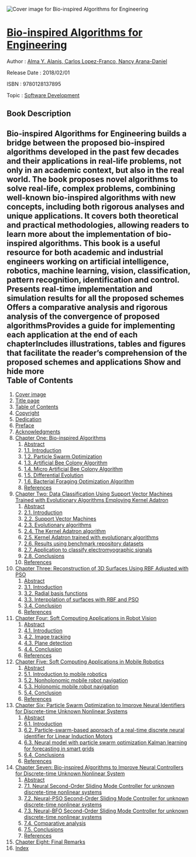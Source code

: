 ![Cover image for Bio-inspired Algorithms for Engineering](https://imgdetail.ebookreading.net/cover/cover/software_development/EB9780128137895.jpg)

[Bio-inspired Algorithms for Engineering](https://ebookreading.net/view/book/Bio-inspired+Algorithms+for+Engineering-EB9780128137895_1.html "Bio-inspired Algorithms for Engineering")
====================================================================================================================

Author : [Alma Y. Alanis](https://ebookreading.net/search/author/Alma+Y.+Alanis),[ Carlos Lopez-Franco](https://ebookreading.net/search/author/+Carlos+Lopez-Franco),[ Nancy Arana-Daniel](https://ebookreading.net/search/author/+Nancy+Arana-Daniel)

Release Date : 2018/02/01

ISBN : 9780128137895

Topic : [Software Development](https://ebookreading.net/search/category/software-development)

Book Description
-----------------

 Bio-inspired Algorithms for Engineering builds a bridge between the proposed bio-inspired algorithms developed in the past few decades and their applications in real-life problems, not only in an academic context, but also in the real world. The book proposes novel algorithms to solve real-life, complex problems, combining well-known bio-inspired algorithms with new concepts, including both rigorous analyses and unique applications. It covers both theoretical and practical methodologies, allowing readers to learn more about the implementation of bio-inspired algorithms. This book is a useful resource for both academic and industrial engineers working on artificial intelligence, robotics, machine learning, vision, classification, pattern recognition, identification and control.
Presents real-time implementation and simulation results for all the proposed schemes Offers a comparative analysis and rigorous analysis of the convergence of proposed algorithmsProvides a guide for implementing each application at the end of each chapterIncludes illustrations, tables and figures that facilitate the reader’s comprehension of the proposed schemes and applications        Show and hide more                
Table of Contents
-----------------

1. [Cover image](https://ebookreading.net/view/book/Bio-inspired+Algorithms+for+Engineering-EB9780128137895_1.html)
1. [Title page](https://ebookreading.net/view/book/Bio-inspired+Algorithms+for+Engineering-EB9780128137895_2.html)
1. [Table of Contents](https://ebookreading.net/view/book/Bio-inspired+Algorithms+for+Engineering-EB9780128137895_3.html)
1. [Copyright](https://ebookreading.net/view/book/Bio-inspired+Algorithms+for+Engineering-EB9780128137895_4.html)
1. [Dedication](https://ebookreading.net/view/book/Bio-inspired+Algorithms+for+Engineering-EB9780128137895_5.html)
1. [Preface](https://ebookreading.net/view/book/Bio-inspired+Algorithms+for+Engineering-EB9780128137895_6.html)
1. [Acknowledgments](https://ebookreading.net/view/book/Bio-inspired+Algorithms+for+Engineering-EB9780128137895_7.html)
1. [Chapter One: Bio-inspired Algorithms](https://ebookreading.net/view/book/Bio-inspired+Algorithms+for+Engineering-EB9780128137895_8.html)
    1. [Abstract](https://ebookreading.net/view/book/Bio-inspired+Algorithms+for+Engineering-EB9780128137895_8.html#st0010)
    1. [1.1. Introduction](https://ebookreading.net/view/book/Bio-inspired+Algorithms+for+Engineering-EB9780128137895_8.html#st0025)
    1. [1.2. Particle Swarm Optimization](https://ebookreading.net/view/book/Bio-inspired+Algorithms+for+Engineering-EB9780128137895_8.html#st0035)
    1. [1.3. Artificial Bee Colony Algorithm](https://ebookreading.net/view/book/Bio-inspired+Algorithms+for+Engineering-EB9780128137895_8.html#st0040)
    1. [1.4. Micro Artificial Bee Colony Algorithm](https://ebookreading.net/view/book/Bio-inspired+Algorithms+for+Engineering-EB9780128137895_8.html#st0045)
    1. [1.5. Differential Evolution](https://ebookreading.net/view/book/Bio-inspired+Algorithms+for+Engineering-EB9780128137895_8.html#st0050)
    1. [1.6. Bacterial Foraging Optimization Algorithm](https://ebookreading.net/view/book/Bio-inspired+Algorithms+for+Engineering-EB9780128137895_8.html#st0055)
    1. [References](https://ebookreading.net/view/book/Bio-inspired+Algorithms+for+Engineering-EB9780128137895_8.html#st0060)
1. [Chapter Two: Data Classification Using Support Vector Machines Trained with Evolutionary Algorithms Employing Kernel Adatron](https://ebookreading.net/view/book/Bio-inspired+Algorithms+for+Engineering-EB9780128137895_9.html)
    1. [Abstract](https://ebookreading.net/view/book/Bio-inspired+Algorithms+for+Engineering-EB9780128137895_9.html#st0010)
    1. [2.1. Introduction](https://ebookreading.net/view/book/Bio-inspired+Algorithms+for+Engineering-EB9780128137895_9.html#st0025)
    1. [2.2. Support Vector Machines](https://ebookreading.net/view/book/Bio-inspired+Algorithms+for+Engineering-EB9780128137895_9.html#st0030)
    1. [2.3. Evolutionary algorithms](https://ebookreading.net/view/book/Bio-inspired+Algorithms+for+Engineering-EB9780128137895_9.html#st0035)
    1. [2.4. The Kernel Adatron algorithm](https://ebookreading.net/view/book/Bio-inspired+Algorithms+for+Engineering-EB9780128137895_9.html#st0040)
    1. [2.5. Kernel Adatron trained with evolutionary algorithms](https://ebookreading.net/view/book/Bio-inspired+Algorithms+for+Engineering-EB9780128137895_9.html#st0045)
    1. [2.6. Results using benchmark repository datasets](https://ebookreading.net/view/book/Bio-inspired+Algorithms+for+Engineering-EB9780128137895_9.html#st0050)
    1. [2.7. Application to classify electromyographic signals](https://ebookreading.net/view/book/Bio-inspired+Algorithms+for+Engineering-EB9780128137895_9.html#st0055)
    1. [2.8. Conclusions](https://ebookreading.net/view/book/Bio-inspired+Algorithms+for+Engineering-EB9780128137895_9.html#st0060)
    1. [References](https://ebookreading.net/view/book/Bio-inspired+Algorithms+for+Engineering-EB9780128137895_9.html#st0065)
1. [Chapter Three: Reconstruction of 3D Surfaces Using RBF Adjusted with PSO](https://ebookreading.net/view/book/Bio-inspired+Algorithms+for+Engineering-EB9780128137895_10.html)
    1. [Abstract](https://ebookreading.net/view/book/Bio-inspired+Algorithms+for+Engineering-EB9780128137895_10.html#st0010)
    1. [3.1. Introduction](https://ebookreading.net/view/book/Bio-inspired+Algorithms+for+Engineering-EB9780128137895_10.html#st0025)
    1. [3.2. Radial basis functions](https://ebookreading.net/view/book/Bio-inspired+Algorithms+for+Engineering-EB9780128137895_10.html#st0030)
    1. [3.3. Interpolation of surfaces with RBF and PSO](https://ebookreading.net/view/book/Bio-inspired+Algorithms+for+Engineering-EB9780128137895_10.html#st0035)
    1. [3.4. Conclusion](https://ebookreading.net/view/book/Bio-inspired+Algorithms+for+Engineering-EB9780128137895_10.html#st0055)
    1. [References](https://ebookreading.net/view/book/Bio-inspired+Algorithms+for+Engineering-EB9780128137895_10.html#st0060)
1. [Chapter Four: Soft Computing Applications in Robot Vision](https://ebookreading.net/view/book/Bio-inspired+Algorithms+for+Engineering-EB9780128137895_11.html)
    1. [Abstract](https://ebookreading.net/view/book/Bio-inspired+Algorithms+for+Engineering-EB9780128137895_11.html#st0010)
    1. [4.1. Introduction](https://ebookreading.net/view/book/Bio-inspired+Algorithms+for+Engineering-EB9780128137895_11.html#st0025)
    1. [4.2. Image tracking](https://ebookreading.net/view/book/Bio-inspired+Algorithms+for+Engineering-EB9780128137895_11.html#st0030)
    1. [4.3. Plane detection](https://ebookreading.net/view/book/Bio-inspired+Algorithms+for+Engineering-EB9780128137895_11.html#st0055)
    1. [4.4. Conclusion](https://ebookreading.net/view/book/Bio-inspired+Algorithms+for+Engineering-EB9780128137895_11.html#st0085)
    1. [References](https://ebookreading.net/view/book/Bio-inspired+Algorithms+for+Engineering-EB9780128137895_11.html#st0090)
1. [Chapter Five: Soft Computing Applications in Mobile Robotics](https://ebookreading.net/view/book/Bio-inspired+Algorithms+for+Engineering-EB9780128137895_12.html)
    1. [Abstract](https://ebookreading.net/view/book/Bio-inspired+Algorithms+for+Engineering-EB9780128137895_12.html#st0010)
    1. [5.1. Introduction to mobile robotics](https://ebookreading.net/view/book/Bio-inspired+Algorithms+for+Engineering-EB9780128137895_12.html#st0025)
    1. [5.2. Nonholonomic mobile robot navigation](https://ebookreading.net/view/book/Bio-inspired+Algorithms+for+Engineering-EB9780128137895_12.html#st0030)
    1. [5.3. Holonomic mobile robot navigation](https://ebookreading.net/view/book/Bio-inspired+Algorithms+for+Engineering-EB9780128137895_12.html#st0090)
    1. [5.4. Conclusion](https://ebookreading.net/view/book/Bio-inspired+Algorithms+for+Engineering-EB9780128137895_12.html#st0110)
    1. [References](https://ebookreading.net/view/book/Bio-inspired+Algorithms+for+Engineering-EB9780128137895_12.html#st0115)
1. [Chapter Six: Particle Swarm Optimization to Improve Neural Identifiers for Discrete-time Unknown Nonlinear Systems](https://ebookreading.net/view/book/Bio-inspired+Algorithms+for+Engineering-EB9780128137895_13.html)
    1. [Abstract](https://ebookreading.net/view/book/Bio-inspired+Algorithms+for+Engineering-EB9780128137895_13.html#st0010)
    1. [6.1. Introduction](https://ebookreading.net/view/book/Bio-inspired+Algorithms+for+Engineering-EB9780128137895_13.html#st0025)
    1. [6.2. Particle-swarm-based approach of a real-time discrete neural identifier for Linear Induction Motors](https://ebookreading.net/view/book/Bio-inspired+Algorithms+for+Engineering-EB9780128137895_13.html#st0030)
    1. [6.3. Neural model with particle swarm optimization Kalman learning for forecasting in smart grids](https://ebookreading.net/view/book/Bio-inspired+Algorithms+for+Engineering-EB9780128137895_13.html#st0090)
    1. [6.4. Conclusions](https://ebookreading.net/view/book/Bio-inspired+Algorithms+for+Engineering-EB9780128137895_13.html#st0125)
    1. [References](https://ebookreading.net/view/book/Bio-inspired+Algorithms+for+Engineering-EB9780128137895_13.html#st0130)
1. [Chapter Seven: Bio-inspired Algorithms to Improve Neural Controllers for Discrete-time Unknown Nonlinear System](https://ebookreading.net/view/book/Bio-inspired+Algorithms+for+Engineering-EB9780128137895_14.html)
    1. [Abstract](https://ebookreading.net/view/book/Bio-inspired+Algorithms+for+Engineering-EB9780128137895_14.html#st0010)
    1. [7.1. Neural Second-Order Sliding Mode Controller for unknown discrete-time nonlinear systems](https://ebookreading.net/view/book/Bio-inspired+Algorithms+for+Engineering-EB9780128137895_14.html#st0025)
    1. [7.2. Neural-PSO Second-Order Sliding Mode Controller for unknown discrete-time nonlinear systems](https://ebookreading.net/view/book/Bio-inspired+Algorithms+for+Engineering-EB9780128137895_14.html#st0050)
    1. [7.3. Neural-BFO Second-Order Sliding Mode Controller for unknown discrete-time nonlinear systems](https://ebookreading.net/view/book/Bio-inspired+Algorithms+for+Engineering-EB9780128137895_14.html#st0065)
    1. [7.4. Comparative analysis](https://ebookreading.net/view/book/Bio-inspired+Algorithms+for+Engineering-EB9780128137895_14.html#st0080)
    1. [7.5. Conclusions](https://ebookreading.net/view/book/Bio-inspired+Algorithms+for+Engineering-EB9780128137895_14.html#st0085)
    1. [References](https://ebookreading.net/view/book/Bio-inspired+Algorithms+for+Engineering-EB9780128137895_14.html#st0090)
1. [Chapter Eight: Final Remarks](https://ebookreading.net/view/book/Bio-inspired+Algorithms+for+Engineering-EB9780128137895_15.html)
1. [Index](https://ebookreading.net/view/book/Bio-inspired+Algorithms+for+Engineering-EB9780128137895_16.html)
